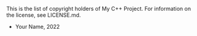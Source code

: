 This is the list of copyright holders of My C++ Project.
For information on the license, see LICENSE.md.

* Your Name, 2022

